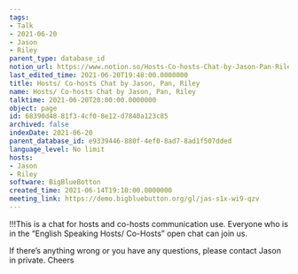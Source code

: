 ```yaml
---
tags:
- Talk
- 2021-06-20
- Jason
- Riley
parent_type: database_id
notion_url: https://www.notion.so/Hosts-Co-hosts-Chat-by-Jason-Pan-Riley-68390d4881f34cf08e12d7840a123c85
last_edited_time: 2021-06-20T19:48:00.0000000
title: Hosts/ Co-hosts Chat by Jason, Pan, Riley
name: Hosts/ Co-hosts Chat by Jason, Pan, Riley
talktime: 2021-06-20T20:00:00.0000000
object: page
id: 68390d48-81f3-4cf0-8e12-d7840a123c85
archived: false
indexDate: 2021-06-20
parent_database_id: e9339446-880f-4ef0-8ad7-8ad1f507dded
language_level: No limit
hosts:
- Jason
- Riley
software: BigBlueBotton
created_time: 2021-06-14T19:10:00.0000000
meeting_link: https://demo.bigbluebutton.org/gl/jas-s1x-wi9-qzv
---
```


!!!This is a chat for hosts and co-hosts communication use. Everyone who is in the “English Speaking Hosts/ Co-Hosts” open chat can join us.

If there’s anything wrong or you have any questions, please contact Jason in private. Cheers

